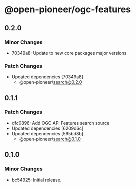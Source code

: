 # @open-pioneer/ogc-features

## 0.2.0

### Minor Changes

-   70349a8: Update to new core packages major versions

### Patch Changes

-   Updated dependencies [70349a8]
    -   @open-pioneer/search@0.2.0

## 0.1.1

### Patch Changes

-   dfc0896: Add OGC API Features search source
-   Updated dependencies [6209d6c]
-   Updated dependencies [565bd8b]
    -   @open-pioneer/search@0.1.0

## 0.1.0

### Minor Changes

-   bc54925: Initial release.
